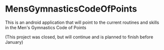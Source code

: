 # MensGymnasticsCodeOfPoints
This is an android application that will point to the current routines and skills in the Men's Gymnastics Code of Points

(This project was closed, but will continue and is planned to finish before January)
